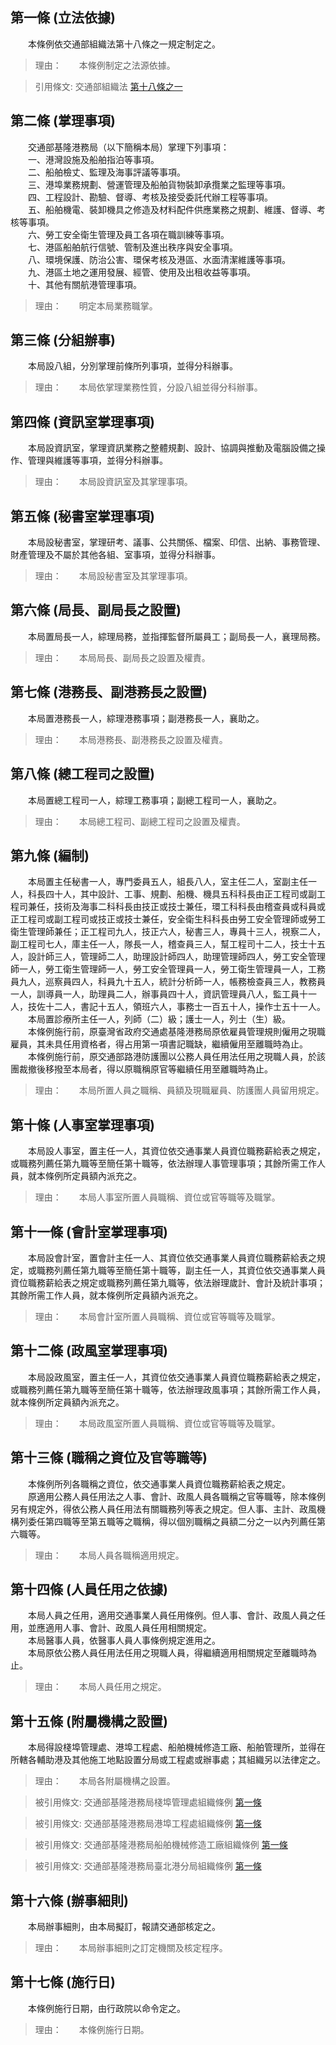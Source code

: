 第一條 (立法依據)
-----------------
　　本條例依交通部組織法第十八條之一規定制定之。  
> 理由：　　本條例制定之法源依據。

> 引用條文: 交通部組織法 [第十八條之一](../../交通建設/交通政務/交通部組織法.md#第十八條之一)



第二條 (掌理事項)
-----------------
　　交通部基隆港務局（以下簡稱本局）掌理下列事項：  
　　一、港灣設施及船舶指泊等事項。  
　　二、船舶檢丈、監理及海事評議等事項。  
　　三、港埠業務規劃、營運管理及船舶貨物裝卸承攬業之監理等事項。  
　　四、工程設計、勘驗、督導、考核及接受委託代辦工程等事項。  
　　五、船舶機電、裝卸機具之修造及材料配件供應業務之規劃、維護、督導、考核等事項。  
　　六、勞工安全衛生管理及員工各項在職訓練等事項。  
　　七、港區船舶航行信號、管制及進出秩序與安全事項。  
　　八、環境保護、防治公害、環保考核及港區、水面清潔維護等事項。  
　　九、港區土地之運用發展、經管、使用及出租收益等事項。  
　　十、其他有關航港管理事項。  
> 理由：　　明定本局業務職掌。



第三條 (分組辦事)
-----------------
　　本局設八組，分別掌理前條所列事項，並得分科辦事。  
> 理由：　　本局依掌理業務性質，分設八組並得分科辦事。



第四條 (資訊室掌理事項)
-----------------------
　　本局設資訊室，掌理資訊業務之整體規劃、設計、協調與推動及電腦設備之操作、管理與維護等事項，並得分科辦事。  
> 理由：　　本局設資訊室及其掌理事項。



第五條 (秘書室掌理事項)
-----------------------
　　本局設秘書室，掌理研考、議事、公共關係、檔案、印信、出納、事務管理、財產管理及不屬於其他各組、室事項，並得分科辦事。  
> 理由：　　本局設秘書室及其掌理事項。



第六條 (局長、副局長之設置)
---------------------------
　　本局置局長一人，綜理局務，並指揮監督所屬員工；副局長一人，襄理局務。  
> 理由：　　本局局長、副局長之設置及權責。



第七條 (港務長、副港務長之設置)
-------------------------------
　　本局置港務長一人，綜理港務事項；副港務長一人，襄助之。  
> 理由：　　本局港務長、副港務長之設置及權責。



第八條 (總工程司之設置)
-----------------------
　　本局置總工程司一人，綜理工務事項；副總工程司一人，襄助之。  
> 理由：　　本局總工程司、副總工程司之設置及權責。



第九條 (編制)
-------------
　　本局置主任秘書一人，專門委員五人，組長八人，室主任二人，室副主任一人，科長四十人，其中設計、工事、規劃、船機、機具五科科長由正工程司或副工程司兼任，技術及海事二科科長由技正或技士兼任，環工科科長由稽查員或科員或正工程司或副工程司或技正或技士兼任，安全衛生科科長由勞工安全管理師或勞工衛生管理師兼任；正工程司九人，技正六人，秘書三人，專員十三人，視察二人，副工程司七人，庫主任一人，隊長一人，稽查員三人，幫工程司十二人，技士十五人，設計師三人，管理師二人，助理設計師四人，助理管理師四人，勞工安全管理師一人，勞工衛生管理師一人，勞工安全管理員一人，勞工衛生管理員一人，工務員九人，巡察員四人，科員九十五人，統計分析師一人，帳務檢查員三人，教務員一人，訓導員一人，助理員二人，辦事員四十人，資訊管理員八人，監工員十一人，技佐十二人，書記十五人，領班六人，事務士一百五十人，操作士五十一人。  
　　本局置診療所主任一人，列師（二）級；護士一人，列士（生）級。  
　　本條例施行前，原臺灣省政府交通處基隆港務局原依雇員管理規則僱用之現職雇員，其未具任用資格者，得占用第一項書記職缺，繼續僱用至離職時為止。  
　　本條例施行前，原交通部路港防護團以公務人員任用法任用之現職人員，於該團裁撤後移撥至本局者，得以原職稱原官等繼續任用至離職時為止。  
> 理由：　　本局所置人員之職稱、員額及現職雇員、防護團人員留用規定。



第十條 (人事室掌理事項)
-----------------------
　　本局設人事室，置主任一人，其資位依交通事業人員資位職務薪給表之規定，或職務列薦任第九職等至簡任第十職等，依法辦理人事管理事項；其餘所需工作人員，就本條例所定員額內派充之。  
> 理由：　　本局人事室所置人員職稱、資位或官等職等及職掌。



第十一條 (會計室掌理事項)
-------------------------
　　本局設會計室，置會計主任一人、其資位依交通事業人員資位職務薪給表之規定，或職務列薦任第九職等至簡任第十職等，副主任一人，其資位依交通事業人員資位職務薪給表之規定或職務列薦任第九職等，依法辦理歲計、會計及統計事項；其餘所需工作人員，就本條例所定員額內派充之。  
> 理由：　　本局會計室所置人員職稱、資位或官等職等及職掌。



第十二條 (政風室掌理事項)
-------------------------
　　本局設政風室，置主任一人，其資位依交通事業人員資位職務薪給表之規定，或職務列薦任第九職等至簡任第十職等，依法辦理政風事項；其餘所需工作人員，就本條例所定員額內派充之。  
> 理由：　　本局政風室所置人員職稱、資位或官等職等及職掌。



第十三條 (職稱之資位及官等職等)
-------------------------------
　　本條例所列各職稱之資位，依交通事業人員資位職務薪給表之規定。  
　　原適用公務人員任用法之人事、會計、政風人員各職稱之官等職等，除本條例另有規定外，得依公務人員任用法有關職務列等表之規定。但人事、主計、政風機構列委任第四職等至第五職等之職稱，得以個別職稱之員額二分之一以內列薦任第六職等。  
> 理由：　　本局人員各職稱適用規定。



第十四條 (人員任用之依據)
-------------------------
　　本局人員之任用，適用交通事業人員任用條例。但人事、會計、政風人員之任用，並應適用人事、會計、政風人員任用相關規定。  
　　本局醫事人員，依醫事人員人事條例規定進用之。  
　　本局原依公務人員任用法任用之現職人員，得繼續適用相關規定至離職時為止。  
> 理由：　　本局人員任用之規定。



第十五條 (附屬機構之設置)
-------------------------
　　本局得設棧埠管理處、港埠工程處、船舶機械修造工廠、船舶管理所，並得在所轄各輔助港及其他施工地點設置分局或工程處或辦事處；其組織另以法律定之。  
> 理由：　　本局各附屬機構之設置。

> 被引用條文: 交通部基隆港務局棧埠管理處組織條例 [第一條](../../交通建設/港埠/交通部基隆港務局棧埠管理處組織條例.md#第一條-立法依據)

> 被引用條文: 交通部基隆港務局港埠工程處組織條例 [第一條](../../交通建設/港埠/交通部基隆港務局港埠工程處組織條例.md#第一條-立法依據)

> 被引用條文: 交通部基隆港務局船舶機械修造工廠組織條例 [第一條](../../交通建設/港埠/交通部基隆港務局船舶機械修造工廠組織條例.md#第一條-立法依據)

> 被引用條文: 交通部基隆港務局臺北港分局組織條例 [第一條](../../交通建設/港埠/交通部基隆港務局臺北港分局組織條例.md#第一條-立法依據)



第十六條 (辦事細則)
-------------------
　　本局辦事細則，由本局擬訂，報請交通部核定之。  
> 理由：　　本局辦事細則之訂定機關及核定程序。



第十七條 (施行日)
-----------------
　　本條例施行日期，由行政院以命令定之。  
> 理由：　　本條例施行日期。